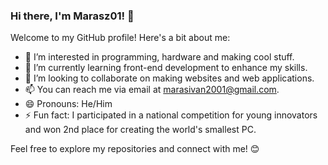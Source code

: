 ### Hi there, I'm Marasz01! 👋

Welcome to my GitHub profile! Here's a bit about me:

- 👀 I’m interested in programming, hardware and making cool stuff.
- 🌱 I’m currently learning front-end development to enhance my skills.
- 💞️ I’m looking to collaborate on making websites and web applications.
- 📫 You can reach me via email at [marasivan2001@gmail.com](mailto:marasivan2001@gmail.com).
- 😄 Pronouns: He/Him
- ⚡ Fun fact: I participated in a national competition for young innovators and won 2nd place for creating the world's smallest PC.

Feel free to explore my repositories and connect with me! 😊


<!---
Marasz01/Marasz01 is a ✨ special ✨ repository because its `README.md` (this file) appears on your GitHub profile.
You can click the Preview link to take a look at your changes.
--->
